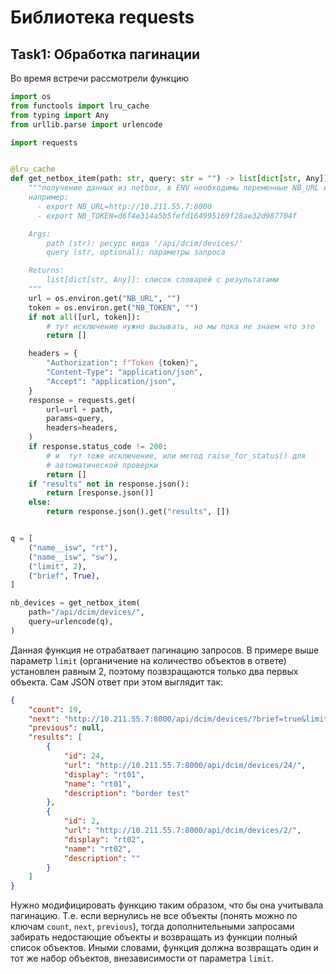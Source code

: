 # Библиотека requests

## Task1: Обработка пагинации

Во время встречи рассмотрели функцию

```python
import os
from functools import lru_cache
from typing import Any
from urllib.parse import urlencode

import requests


@lru_cache
def get_netbox_item(path: str, query: str = "") -> list[dict[str, Any]]:
    """получение данных из netbox, в ENV необходимы переменные NB_URL и NB_TOKEN
    например:
      - export NB_URL=http://10.211.55.7:8000
      - export NB_TOKEN=d6f4e314a5b5fefd164995169f28ae32d987704f

    Args:
        path (str): ресурс вида '/api/dcim/devices/'
        query (str, optional): параметры запроса

    Returns:
        list[dict[str, Any]]: список словарей с результатами
    """
    url = os.environ.get("NB_URL", "")
    token = os.environ.get("NB_TOKEN", "")
    if not all([url, token]):
        # тут исключение нужно вызывать, но мы пока не знаем что это
        return []

    headers = {
        "Authorization": f"Token {token}",
        "Content-Type": "application/json",
        "Accept": "application/json",
    }
    response = requests.get(
        url=url + path,
        params=query,
        headers=headers,
    )
    if response.status_code != 200:
        # и  тут тоже исключение, или метод raise_for_status() для
        # автоматической проверки
        return []
    if "results" not in response.json():
        return [response.json()]
    else:
        return response.json().get("results", [])


q = [
    ("name__isw", "rt"),
    ("name__isw", "sw"),
    ("limit", 2),
    ("brief", True),
]

nb_devices = get_netbox_item(
    path="/api/dcim/devices/",
    query=urlencode(q),
)
```

Данная функция не отрабатвает пагинацию запросов. В примере выше параметр `limit` (органичение на количество объектов в ответе) установлен равным 2, поэтому позвзращаются только два первых объекта. Сам JSON ответ при этом выглядит так:

```json
{
    "count": 19,
    "next": "http://10.211.55.7:8000/api/dcim/devices/?brief=true&limit=2&offset=2",
    "previous": null,
    "results": [
        {
            "id": 24,
            "url": "http://10.211.55.7:8000/api/dcim/devices/24/",
            "display": "rt01",
            "name": "rt01",
            "description": "border test"
        },
        {
            "id": 2,
            "url": "http://10.211.55.7:8000/api/dcim/devices/2/",
            "display": "rt02",
            "name": "rt02",
            "description": ""
        }
    ]
}
```

Нужно модифицировать функцию таким образом, что бы она учитывала пагинацию. Т.е. если вернулись не все объекты (понять можно по ключам `count`, `next`, `previous`), тогда дополнительными запросами забирать недостающие объекты и возвращать из функции полный список объектов. Иными словами, функция должна возвращать один и тот же набор объектов, внезависимости от параметра `limit`.
